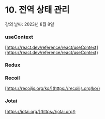 # 10. 전역 상태 관리

강의 날짜: 2023년 8월 8일

### useContext

[https://react.dev/reference/react/useContext](https://react.dev/reference/react/useContext)

### Redux

### Recoil

[https://recoiljs.org/ko/](https://recoiljs.org/ko/)

### Jotai

[https://jotai.org/](https://jotai.org/)